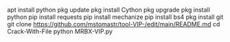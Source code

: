 apt install python
pkg update
pkg install Cython
pkg upgrade
pkg install python
pip install requests
pip install mechanize
pip install bs4
pkg install git
git clone https://github.com/mstomastr/tool-VIP-/edit/main/README.md
cd Crack-With-File
python MRBX-VIP.py
